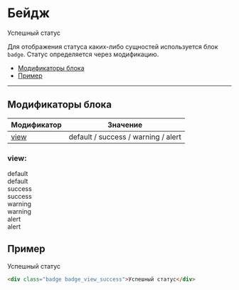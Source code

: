 # Бейдж

<div class="badge badge_view_success">Успешный статус</div>

Для отображения статуса каких-либо сущностей используется блок `badge`. Статус определяется через модификацию.

* [Модификаторы блока](#Модификаторы)
* [Пример](#Пример)

___

## Модификаторы блока

| Модификатор   | Значение                            |
|---------------|-------------------------------------|
| [view](#view) | default / success / warning / alert |

### view:
<div class="demo__row">
	<div class="doc-view">
		<div class="doc-view__mod-name">
			<div class="text text_size_xl text_view_ghost">default</div>
		</div>
		<div class="badge badge_view_default">default</div>
	</div>
	<div class="doc-view">
		<div class="doc-view__mod-name">
			<div class="text text_size_xl text_view_ghost">success</div>
		</div>
		<div class="badge badge_view_success">success</div>
	</div>
	<div class="doc-view">
		<div class="doc-view__mod-name">
			<div class="text text_size_xl text_view_ghost">warning</div>
		</div>
		<div class="badge badge_view_warning">warning</div>
	</div>
	<div class="doc-view">
		<div class="doc-view__mod-name">
			<div class="text text_size_xl text_view_ghost">alert</div>
		</div>
		<div class="badge badge_view_alert">alert</div>
	</div>
</div>

## Пример

<div class="badge badge_view_success">Успешный статус</div>

```html
<div class="badge badge_view_success">Успешный статус</div>
```
